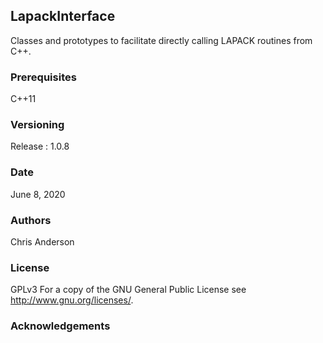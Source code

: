 ## LapackInterface
Classes and prototypes to facilitate directly calling LAPACK routines from C++.
### Prerequisites
C++11
### Versioning
Release : 1.0.8
### Date
June 8, 2020
### Authors
Chris Anderson
### License
GPLv3  For a copy of the GNU General Public License see <http://www.gnu.org/licenses/>.
### Acknowledgements









